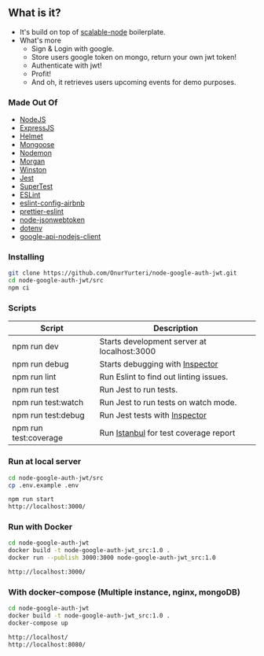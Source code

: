 ## What is it?

- It's build on top of [scalable-node](https://github.com/OnurYurteri/scalable-node) boilerplate.
- What's more
  - Sign & Login with google.
  - Store users google token on mongo, return your own jwt token!
  - Authenticate with jwt!
  - Profit!
  - And oh, it retrieves users upcoming events for demo purposes.

### Made Out Of

- [NodeJS](https://nodejs.org/en/)
- [ExpressJS](https://expressjs.com)
- [Helmet](https://helmetjs.github.io/)
- [Mongoose](http://mongoosejs.com/docs/guide.html)
- [Nodemon](https://nodemon.io/)
- [Morgan](https://github.com/expressjs/morgan)
- [Winston](https://github.com/winstonjs/winston)
- [Jest](https://github.com/facebook/jest)
- [SuperTest](https://github.com/visionmedia/supertest)
- [ESLint](https://eslint.org/)
- [eslint-config-airbnb](https://github.com/airbnb/javascript/tree/master/packages/eslint-config-airbnb)
- [prettier-eslint](https://github.com/prettier/prettier-eslint)
- [node-jsonwebtoken](https://github.com/auth0/node-jsonwebtoken)
- [dotenv](https://github.com/motdotla/dotenv)
- [google-api-nodejs-client](https://github.com/googleapis/google-api-nodejs-client)

### Installing

```bash
git clone https://github.com/OnurYurteri/node-google-auth-jwt.git
cd node-google-auth-jwt/src
npm ci
```

### Scripts

| Script                | Description                                                             |
| --------------------- | ----------------------------------------------------------------------- |
| npm run dev           | Starts development server at localhost:3000                             |
| npm run debug         | Starts debugging with [Inspector](https://nodejs.org/en/docs/inspector) |
| npm run lint          | Run Eslint to find out linting issues.                                  |
| npm run test          | Run Jest to run tests.                                                  |
| npm run test:watch    | Run Jest to run tests on watch mode.                                    |
| npm run test:debug    | Run Jest tests with [Inspector](https://nodejs.org/en/docs/inspector)   |
| npm run test:coverage | Run [Istanbul](https://istanbul.js.org) for test coverage report        |

### Run at local server

```bash
cd node-google-auth-jwt/src
cp .env.example .env

npm run start
http://localhost:3000/
```

### Run with Docker

```bash
cd node-google-auth-jwt
docker build -t node-google-auth-jwt_src:1.0 .
docker run --publish 3000:3000 node-google-auth-jwt_src:1.0

http://localhost:3000/
```

### With docker-compose (Multiple instance, nginx, mongoDB)

```bash
cd node-google-auth-jwt
docker build -t node-google-auth-jwt_src:1.0 .
docker-compose up

http://localhost/
http://localhost:8080/
```
